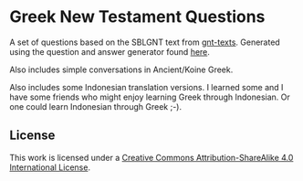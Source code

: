 # Greek New Testament Questions

A set of questions based on the SBLGNT text from [gnt-texts](https://github.com/jtauber/gnt-texts). Generated using the question and answer generator found [here](https://github.com/fhardison/af-question-answer-parser).

Also includes simple conversations in Ancient/Koine Greek.

Also includes some Indonesian translation versions. I learned some and I have some friends who might enjoy learning Greek through Indonesian. Or one could learn Indonesian through Greek ;-).

## License

This work is licensed under a [Creative Commons Attribution-ShareAlike 4.0 International License](http://creativecommons.org/licenses/by-sa/4.0/).
